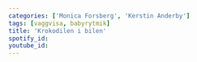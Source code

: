 ```yaml
---
categories: ['Monica Forsberg', 'Kerstin Anderby']
tags: [vaggvisa, babyrytmik]
title: 'Krokodilen i bilen'
spotify_id: 
youtube_id: 
---
```


